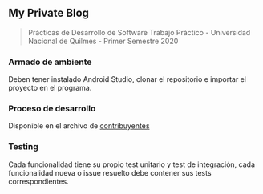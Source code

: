 ## My Private Blog
> Prácticas de Desarrollo de Software
> Trabajo Práctico - Universidad Nacional de Quilmes - Primer Semestre 2020

### Armado de ambiente
Deben tener instalado Android Studio, clonar el repositorio e importar el proyecto en el programa.

### Proceso de desarrollo

Disponible en el archivo de [contribuyentes](https://github.com/PracticaDS/s1-2020-tp-grupo4/blob/master/Contributors.md)

### Testing
Cada funcionalidad tiene su propio test unitario y test de integración, cada funcionalidad nueva o issue resuelto debe contener sus tests correspondientes.
